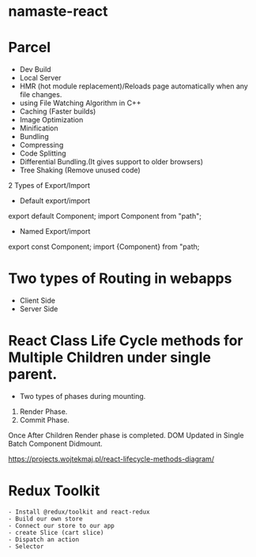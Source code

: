 # namaste-react

# Parcel

- Dev Build
- Local Server
- HMR (hot module replacement)/Reloads page automatically when any file changes.
- using File Watching Algorithm in C++
- Caching (Faster builds)
- Image Optimization
- Minification
- Bundling
- Compressing
- Code Splitting
- Differential Bundling.(It gives support to older browsers)
- Tree Shaking (Remove unused code)

2 Types of Export/Import

- Default export/import

export default Component;
import Component from "path";

- Named Export/import

export const Component;
import {Component} from "path;

# Two types of Routing in webapps

- Client Side
- Server Side

# React Class Life Cycle methods for Multiple Children under single parent.

- Two types of phases during mounting.

1. Render Phase.
2. Commit Phase.

Once After Children Render phase is completed. DOM Updated in Single Batch Component Didmount.

https://projects.wojtekmaj.pl/react-lifecycle-methods-diagram/

# Redux Toolkit

    - Install @redux/toolkit and react-redux
    - Build our own store
    - Connect our store to our app
    - create Slice (cart slice)
    - Dispatch an action
    - Selector
